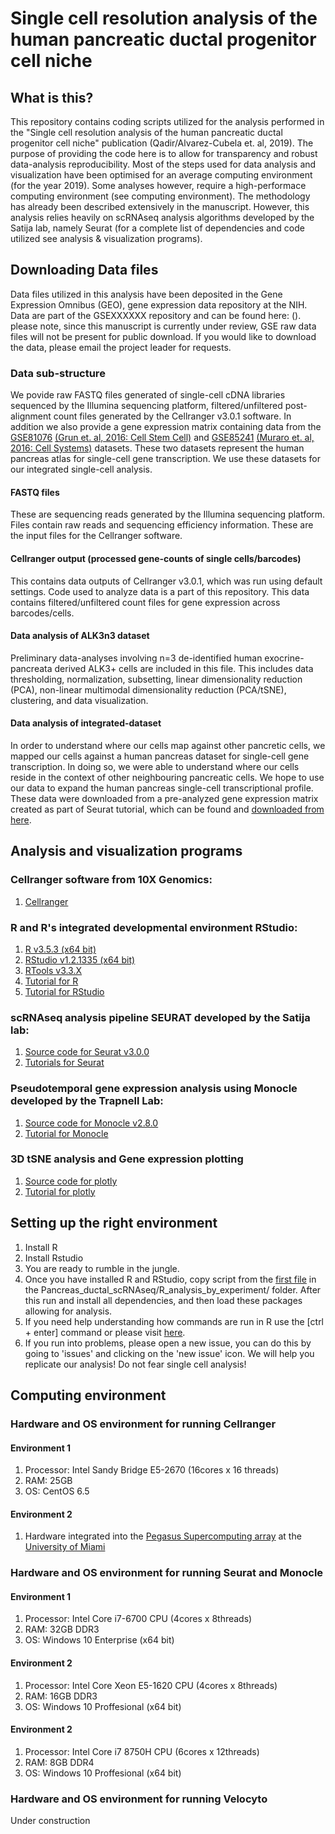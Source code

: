 # Single cell resolution analysis of the human pancreatic ductal progenitor cell niche

## What is this?
This repository contains coding scripts utilized for the analysis performed in the "Single cell resolution analysis of the human pancreatic ductal progenitor cell niche" publication (Qadir/Alvarez-Cubela et. al, 2019). The purpose of providing the code here is to allow for transparency and robust data-analysis reproducibility. Most of the steps used for data analysis and visualization have been optimised for an average computing environment (for the year 2019). Some analyses however, require a high-performace computing environment (see computing environment). The methodology has already been described extensively in the manuscript. However, this analysis relies heavily on scRNAseq analysis algorithms developed by the Satija lab, namely Seurat (for a complete list of dependencies and code utilized see analysis & visualization programs).

## Downloading Data files
Data files utilized in this analysis have been deposited in the Gene Expression Omnibus (GEO), gene expression data repository at the NIH. Data are part of the GSEXXXXXX repository and can be found here: (). please note, since this manuscript is currently under review, GSE raw data files will not be present for public download. If you would like to download the data, please email the project leader for requests. 

### Data sub-structure
We povide raw FASTQ files generated of single-cell cDNA libraries sequenced by the Illumina sequencing platform, filtered/unfiltered post-alignment count files generated by the Cellranger v3.0.1 software. In addition we also provide a gene expression matrix containing data from the [GSE81076](https://www.ncbi.nlm.nih.gov/geo/query/acc.cgi?acc=GSE81076) [(Grun et. al, 2016: Cell Stem Cell)](https://www.sciencedirect.com/science/article/pii/S1934590916300947?via%3Dihub) and [GSE85241](https://www.ncbi.nlm.nih.gov/geo/query/acc.cgi?acc=GSE85241) [(Muraro et. al, 2016: Cell Systems)](https://www.sciencedirect.com/science/article/pii/S2405471216302927?via%3Dihub) datasets. These two datasets represent the human pancreas atlas for single-cell gene transcription. We use these datasets for our integrated single-cell analysis.

#### FASTQ files
These are sequencing reads generated by the Illumina sequencing platform. Files contain raw reads and sequencing efficiency information.
These are the input files for the Cellranger software.

#### Cellranger output (processed gene-counts of single cells/barcodes)
This contains data outputs of Cellranger v3.0.1, which was run using default settings. Code used to analyze data is a part of this repository. This data contains filtered/unfiltered count files for gene expression across barcodes/cells. 

#### Data analysis of ALK3n3 dataset
Preliminary data-analyses involving n=3 de-identified human exocrine-pancreata derived ALK3+ cells are included in this file. This includes data thresholding, normalization, subsetting, linear dimensionality reduction (PCA), non-linear multimodal dimensionality reduction (PCA/tSNE), clustering, and data visualization.

#### Data analysis of integrated-dataset
In order to understand where our cells map against other pancretic cells, we mapped our cells against a human pancreas dataset for single-cell gene transcription. In doing so, we were able to understand where our cells reside in the context of other neighbouring pancreatic cells. We hope to use our data to expand the human pancreas single-cell transcriptional profile. These data were downloaded from a pre-analyzed gene expression matrix created as part of Seurat tutorial, which can be found and [downloaded from here](https://satijalab.org/seurat/v3.0/pancreas_integration_label_transfer.html).

## Analysis and visualization programs
### Cellranger software from 10X Genomics:
1. [Cellranger](https://support.10xgenomics.com/single-cell-gene-expression/software/pipelines/latest/installation)

### R and R's integrated developmental environment RStudio:
1. [R v3.5.3 (x64 bit)](https://cran.r-project.org/bin/windows/base/old/)
2. [RStudio v1.2.1335 (x64 bit)](https://www.rstudio.com/products/rstudio/download/)
3. [RTools v3.3.X](https://cran.r-project.org/bin/windows/Rtools/index.html)
4. [Tutorial for R](https://cran.r-project.org/doc/manuals/r-release/R-intro.html)
5. [Tutorial for RStudio](https://resources.rstudio.com/)

### scRNAseq analysis pipeline SEURAT developed by the Satija lab:
1. [Source code for Seurat v3.0.0](https://cran.r-project.org/web/packages/Seurat/index.html)
2. [Tutorials for Seurat](https://satijalab.org/seurat/)

### Pseudotemporal gene expression analysis using Monocle developed by the Trapnell Lab:
1. [Source code for Monocle v2.8.0](https://bioconductor.org/packages/release/bioc/html/monocle.html)
2. [Tutorial for Monocle](http://cole-trapnell-lab.github.io/monocle-release/docs/#constructing-single-cell-trajectories)

### 3D tSNE analysis and Gene expression plotting
1. [Source code for plotly](https://cran.r-project.org/web/packages/plotly/index.html)
2. [Tutorial for plotly](https://plot.ly/r/)

## Setting up the right environment
1. Install R
2. Install Rstudio
3. You are ready to rumble in the jungle. 
4. Once you have installed R and RStudio, copy script from the [first file](https://github.com/JDBLab/Pancreas_ductal_scRNAseq/blob/master/R_analysis_by_experiment/1_environment_setup.R) in the Pancreas_ductal_scRNAseq/R_analysis_by_experiment/ folder. After this run and install all dependencies, and then load these packages allowing for analysis. 
5. If you need help understanding how commands are run in R  use the [ctrl + enter] command or please visit [here](https://support.rstudio.com/hc/en-us/articles/200484448-Editing-and-Executing-Code).
6. If you run into problems, please open a new issue, you can do this by going to 'issues' and clicking on the 'new issue' icon. We will help you replicate our analysis! Do not fear single cell analysis!

## Computing environment
### Hardware and OS environment for running Cellranger
#### Environment 1
1. Processor: Intel Sandy Bridge E5-2670 (16cores x 16 threads)
2. RAM: 25GB
3. OS: CentOS 6.5

#### Environment 2
1. Hardware integrated into the [Pegasus Supercomputing array](http://ccs.miami.edu/ac/service/pegasus/) at the [University of Miami](https://welcome.miami.edu/) 

### Hardware and OS environment for running Seurat and Monocle
#### Environment 1
1. Processor: Intel Core i7-6700 CPU (4cores x 8threads)
2. RAM: 32GB DDR3
3. OS: Windows 10 Enterprise (x64 bit)

#### Environment 2
1. Processor: Intel Core Xeon E5-1620 CPU (4cores x 8threads)
2. RAM: 16GB DDR3
3. OS: Windows 10 Proffesional (x64 bit)

#### Environment 2
1. Processor: Intel Core i7 8750H CPU (6cores x 12threads)
2. RAM: 8GB DDR4
3. OS: Windows 10 Proffesional (x64 bit)

### Hardware and OS environment for running Velocyto
Under construction
